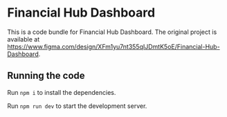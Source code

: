 
  # Financial Hub Dashboard

  This is a code bundle for Financial Hub Dashboard. The original project is available at https://www.figma.com/design/XFm1yu7nt355qIJDmtK5oE/Financial-Hub-Dashboard.

  ## Running the code

  Run `npm i` to install the dependencies.

  Run `npm run dev` to start the development server.
  